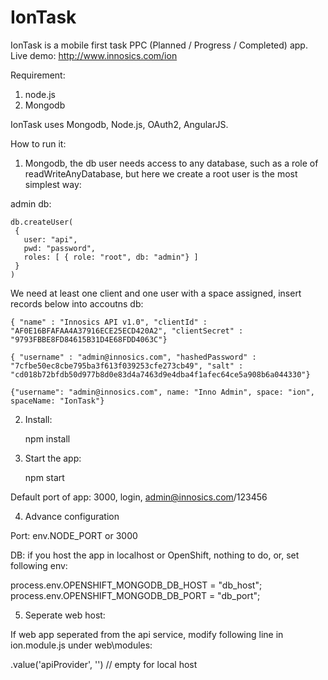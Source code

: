 # IonTask

IonTask is a mobile first task PPC (Planned / Progress / Completed) app. Live demo: http://www.innosics.com/ion

Requirement:

1. node.js
2. Mongodb

IonTask uses Mongodb, Node.js, OAuth2, AngularJS.

How to run it:

1. Mongodb, the db user needs access to any database, such as a role of readWriteAnyDatabase, but here we create a root user is the most simplest way:

  admin db:
  
    db.createUser(
     {
       user: "api",
       pwd: "password",
       roles: [ { role: "root", db: "admin"} ]
     }
    )
  
  We need at least one client and one user with a space assigned, insert records below into accoutns db:
    
    { "name" : "Innosics API v1.0", "clientId" : "AF0E16BFAFAA4A37916ECE25ECD420A2", "clientSecret" : "9793FBBE8FD84615B31D4E68FDD4063C"}
  
    { "username" : "admin@innosics.com", "hashedPassword" : "7cfbe50ec8cbe795ba3f613f039253cfe273cb49", "salt" : "cd018b72bfdb50d977b8d0e83d4a7463d9e4dba4f1afec64ce5a908b6a044330"}
    
    {"username": "admin@innosics.com", name: "Inno Admin", space: "ion", spaceName: "IonTask"}  

2. Install:
  
    npm install

3. Start the app:

    npm start

  Default port of app: 3000, login, admin@innosics.com/123456

4. Advance configuration

  Port: env.NODE_PORT or 3000
  
  DB: if you host the app in localhost or OpenShift, nothing to do, or, set following env:
  
  process.env.OPENSHIFT_MONGODB_DB_HOST = "db_host";
  process.env.OPENSHIFT_MONGODB_DB_PORT = "db_port";
  
5. Seperate web host:

  If web app seperated from the api service, modify following line in ion.module.js under web\modules:
  
  .value('apiProvider', '') // empty for local host
  
  

